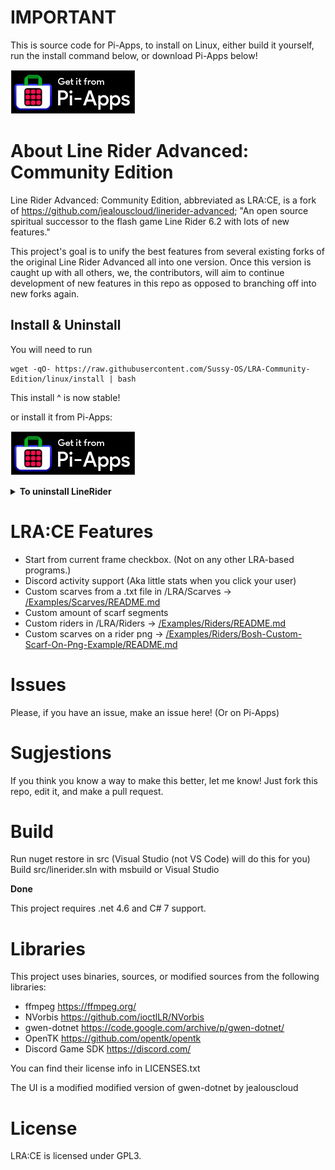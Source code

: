 # IMPORTANT
This is source code for Pi-Apps, to install on Linux, either build it yourself, run the install command below, or download Pi-Apps below!


[![badge](https://github.com/Botspot/pi-apps/blob/master/icons/badge.png?raw=true)](https://github.com/Botspot/pi-apps)  

# About Line Rider Advanced: Community Edition
Line Rider Advanced: Community Edition, abbreviated as LRA:CE, is a fork of https://github.com/jealouscloud/linerider-advanced; "An open source spiritual successor to the flash game Line Rider 6.2 with lots of new features."

This project's goal is to unify the best features from several existing forks of the original Line Rider Advanced all into one version. Once this version is caught up with all others, we, the contributors, will aim to continue development of new features in this repo as opposed to branching off into new forks again.

## Install & Uninstall
You will need to run 
```
wget -qO- https://raw.githubusercontent.com/Sussy-OS/LRA-Community-Edition/linux/install | bash
``` 
This install ^ is now stable!

or install it from Pi-Apps:


[![badge](https://github.com/Botspot/pi-apps/blob/master/icons/badge.png?raw=true)](https://github.com/Botspot/pi-apps) 

<details>
<summary><b>To uninstall LineRider</b></summary>
This will not uninstall any user data. To uninstall user data, remove the ~/Documents/LRA/ folder.

```
wget -qO- https://raw.githubusercontent.com/Sussy-OS/LRA-Community-Edition/linux/uninstall | bash
```
</details>

# LRA:CE Features
* Start from current frame checkbox. (Not on any other LRA-based programs.)
* Discord activity support (Aka little stats when you click your user)
* Custom scarves from a .txt file in /LRA/Scarves -> [/Examples/Scarves/README.md](https://github.com/RatherBeLunar/LRA-Community-Edition/tree/master/Examples/Scarves/README.md)
* Custom amount of scarf segments
* Custom riders in /LRA/Riders -> [/Examples/Riders/README.md](https://github.com/RatherBeLunar/LRA-Community-Edition/tree/master/Examples/Riders/README.md)
* Custom scarves on a rider png -> [/Examples/Riders/Bosh-Custom-Scarf-On-Png-Example/README.md](https://github.com/RatherBeLunar/LRA-Community-Edition/tree/master/Examples/Riders/Bosh-Custom-Scarf-On-Png-Example/README.md)

# Issues
Please, if you have an issue, make an issue here! (Or on Pi-Apps)

# Sugjestions
If you think you know a way to make this better, let me know! Just fork this repo, edit it, and make a pull request.

# Build
Run nuget restore in src (Visual Studio (not VS Code) will do this for you)
Build src/linerider.sln with msbuild or Visual Studio


**Done**

This project requires .net 4.6 and C# 7 support.

# Libraries
This project uses binaries, sources, or modified sources from the following libraries:

* ffmpeg https://ffmpeg.org/
* NVorbis https://github.com/ioctlLR/NVorbis
* gwen-dotnet https://code.google.com/archive/p/gwen-dotnet/
* OpenTK https://github.com/opentk/opentk
* Discord Game SDK https://discord.com/

You can find their license info in LICENSES.txt

The UI is a modified modified version of gwen-dotnet by jealouscloud

# License
LRA:CE is licensed under GPL3.

